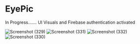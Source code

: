 # EyePic

In Progress.......
UI Visuals and Firebase authentication activated

![Screenshot (329)](https://user-images.githubusercontent.com/61093320/130864750-abd64cd7-eb07-4ea7-ad4d-81037a8d71df.png)
![Screenshot (331)](https://user-images.githubusercontent.com/61093320/130864810-b9b53624-c890-4aa3-b856-b31b72ffb500.png)
![Screenshot (332)](https://user-images.githubusercontent.com/61093320/130864822-9250fff2-9854-4872-9aab-f3ec939a546f.png)
![Screenshot (330)](https://user-images.githubusercontent.com/61093320/130864828-01c2499d-2d50-40aa-a03c-ad87d6171c2c.png)


